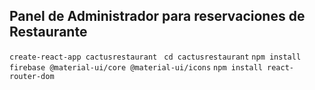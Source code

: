 ## Panel de Administrador para reservaciones de Restaurante

``` create-react-app cactusrestaurant ```
``` cd cactusrestaurant```
``` npm install firebase @material-ui/core @material-ui/icons ```
```npm install react-router-dom```
